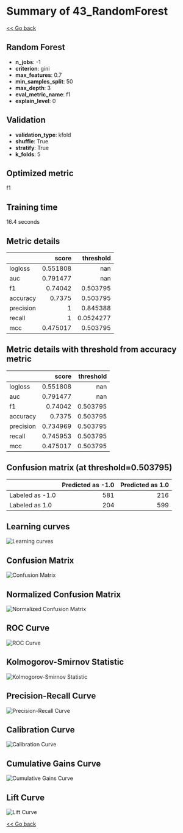 # Summary of 43_RandomForest

[<< Go back](../README.md)


## Random Forest
- **n_jobs**: -1
- **criterion**: gini
- **max_features**: 0.7
- **min_samples_split**: 50
- **max_depth**: 3
- **eval_metric_name**: f1
- **explain_level**: 0

## Validation
 - **validation_type**: kfold
 - **shuffle**: True
 - **stratify**: True
 - **k_folds**: 5

## Optimized metric
f1

## Training time

16.4 seconds

## Metric details
|           |    score |   threshold |
|:----------|---------:|------------:|
| logloss   | 0.551808 | nan         |
| auc       | 0.791477 | nan         |
| f1        | 0.74042  |   0.503795  |
| accuracy  | 0.7375   |   0.503795  |
| precision | 1        |   0.845388  |
| recall    | 1        |   0.0524277 |
| mcc       | 0.475017 |   0.503795  |


## Metric details with threshold from accuracy metric
|           |    score |   threshold |
|:----------|---------:|------------:|
| logloss   | 0.551808 |  nan        |
| auc       | 0.791477 |  nan        |
| f1        | 0.74042  |    0.503795 |
| accuracy  | 0.7375   |    0.503795 |
| precision | 0.734969 |    0.503795 |
| recall    | 0.745953 |    0.503795 |
| mcc       | 0.475017 |    0.503795 |


## Confusion matrix (at threshold=0.503795)
|                 |   Predicted as -1.0 |   Predicted as 1.0 |
|:----------------|--------------------:|-------------------:|
| Labeled as -1.0 |                 581 |                216 |
| Labeled as 1.0  |                 204 |                599 |

## Learning curves
![Learning curves](learning_curves.png)
## Confusion Matrix

![Confusion Matrix](confusion_matrix.png)


## Normalized Confusion Matrix

![Normalized Confusion Matrix](confusion_matrix_normalized.png)


## ROC Curve

![ROC Curve](roc_curve.png)


## Kolmogorov-Smirnov Statistic

![Kolmogorov-Smirnov Statistic](ks_statistic.png)


## Precision-Recall Curve

![Precision-Recall Curve](precision_recall_curve.png)


## Calibration Curve

![Calibration Curve](calibration_curve_curve.png)


## Cumulative Gains Curve

![Cumulative Gains Curve](cumulative_gains_curve.png)


## Lift Curve

![Lift Curve](lift_curve.png)



[<< Go back](../README.md)
